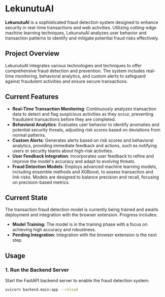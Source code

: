 # LekunutuAI 

**LekunutuAI** is a sophisticated fraud detection system designed to enhance security in real-time transactions and web activities. Utilizing cutting-edge machine learning techniques, LekunutuAI analyzes user behavior and transaction patterns to identify and mitigate potential fraud risks effectively.

## Project Overview

LekunutuAI integrates various technologies and techniques to offer comprehensive fraud detection and prevention. The system includes real-time monitoring, behavioral analytics, and custom alerts to safeguard against fraudulent activities and ensure secure transactions.

## Current Features

- **Real-Time Transaction Monitoring**: Continuously analyzes transaction data to detect and flag suspicious activities as they occur, preventing fraudulent transactions before they are completed.
- **Behavioral Analytics**: Evaluates user behavior to identify anomalies and potential security threats, adjusting risk scores based on deviations from normal patterns.
- **Custom Alerts**: Generates alerts based on risk scores and behavioral analytics, providing immediate feedback and actions, such as notifying users or security teams about high-risk activities.
- **User Feedback Integration**: Incorporates user feedback to refine and improve the model's accuracy and adapt to evolving threats.
- **Fraud Detection Models**: Employs advanced machine learning models, including ensemble methods and XGBoost, to assess transaction and link risks. Models are designed to balance precision and recall, focusing on precision-based metrics.

## Current State

The transaction fraud detection model is currently being trained and awaits deployment and integration with the browser extension. Progress includes:
- **Model Training:** The model is in the training phase with a focus on achieving high accuracy and robustness.
- **Pending Integration:** Integration with the browser extension is the next step.

## Usage

### 1. Run the Backend Server
Start the FastAPI backend server to enable the fraud detection system:
```bash
uvicorn backend.main:app --reload
